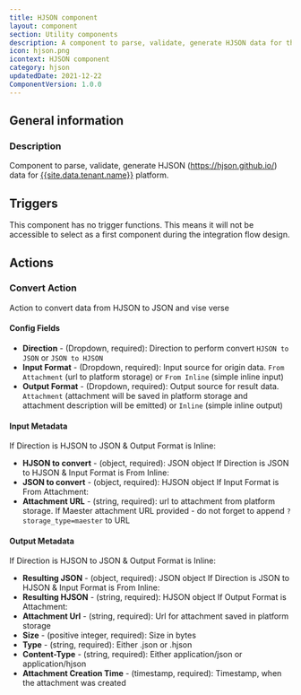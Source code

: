 ```yaml
---
title: HJSON component
layout: component
section: Utility components
description: A component to parse, validate, generate HJSON data for the platform.
icon: hjson.png
icontext: HJSON component
category: hjson
updatedDate: 2021-12-22
ComponentVersion: 1.0.0
---
```


## General information

### Description

Component to parse, validate, generate HJSON (https://hjson.github.io/) data for [{{site.data.tenant.name}}](http://www.{{site.data.tenant.name}}) platform.

## Triggers

This component has no trigger functions. This means it will not be accessible to
select as a first component during the integration flow design.

## Actions

### Convert Action
Action to convert data from HJSON to JSON and vise verse

#### Config Fields

* **Direction** - (Dropdown, required): Direction to perform convert `HJSON to JSON` or `JSON to HJSON`
* **Input Format** - (Dropdown, required): Input source for origin data. `From Attachment` (url to platform storage) or `From Inline` (simple inline input)
* **Output Format** - (Dropdown, required): Output source for result data. `Attachment` (attachment will be saved in platform storage and attachment description will be emitted) or `Inline` (simple inline output)

#### Input Metadata

If Direction is HJSON to JSON & Output Format is Inline:
* **HJSON to convert** - (object, required): JSON object
If Direction is JSON to HJSON & Input Format is From Inline:
* **JSON to convert** - (object, required): HJSON object
If Input Format is From Attachment:
* **Attachment URL** - (string, required): url to attachment from platform storage. If Maester attachment URL provided - do not forget to append `?storage_type=maester` to URL

#### Output Metadata

If Direction is HJSON to JSON & Output Format is Inline:
* **Resulting JSON** - (object, required): JSON object
If Direction is JSON to HJSON & Input Format is From Inline:
* **Resulting HJSON** - (string, required): HJSON object
If Output Format is Attachment:
* **Attachment Url** -  (string, required): Url for attachment saved in platform storage
* **Size** - (positive integer, required): Size in bytes
* **Type** - (string, required): Either .json or .hjson
* **Content-Type** - (string, required): Either application/json or application/hjson
* **Attachment Creation Time** - (timestamp, required): Timestamp, when the attachment was created

